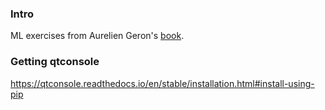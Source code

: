 ### Intro
ML exercises from Aurelien Geron's [book](https://github.com/ageron/handson-ml). 

### Getting qtconsole
https://qtconsole.readthedocs.io/en/stable/installation.html#install-using-pip
